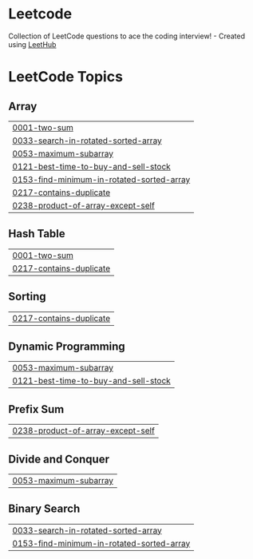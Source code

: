 # Leetcode
Collection of LeetCode questions to ace the coding interview! - Created using [LeetHub](https://github.com/QasimWani/LeetHub)

<!---LeetCode Topics Start-->
# LeetCode Topics
## Array
|  |
| ------- |
| [0001-two-sum](https://github.com/TariqRepos/Leetcode/tree/master/0001-two-sum) |
| [0033-search-in-rotated-sorted-array](https://github.com/TariqRepos/Leetcode/tree/master/0033-search-in-rotated-sorted-array) |
| [0053-maximum-subarray](https://github.com/TariqRepos/Leetcode/tree/master/0053-maximum-subarray) |
| [0121-best-time-to-buy-and-sell-stock](https://github.com/TariqRepos/Leetcode/tree/master/0121-best-time-to-buy-and-sell-stock) |
| [0153-find-minimum-in-rotated-sorted-array](https://github.com/TariqRepos/Leetcode/tree/master/0153-find-minimum-in-rotated-sorted-array) |
| [0217-contains-duplicate](https://github.com/TariqRepos/Leetcode/tree/master/0217-contains-duplicate) |
| [0238-product-of-array-except-self](https://github.com/TariqRepos/Leetcode/tree/master/0238-product-of-array-except-self) |
## Hash Table
|  |
| ------- |
| [0001-two-sum](https://github.com/TariqRepos/Leetcode/tree/master/0001-two-sum) |
| [0217-contains-duplicate](https://github.com/TariqRepos/Leetcode/tree/master/0217-contains-duplicate) |
## Sorting
|  |
| ------- |
| [0217-contains-duplicate](https://github.com/TariqRepos/Leetcode/tree/master/0217-contains-duplicate) |
## Dynamic Programming
|  |
| ------- |
| [0053-maximum-subarray](https://github.com/TariqRepos/Leetcode/tree/master/0053-maximum-subarray) |
| [0121-best-time-to-buy-and-sell-stock](https://github.com/TariqRepos/Leetcode/tree/master/0121-best-time-to-buy-and-sell-stock) |
## Prefix Sum
|  |
| ------- |
| [0238-product-of-array-except-self](https://github.com/TariqRepos/Leetcode/tree/master/0238-product-of-array-except-self) |
## Divide and Conquer
|  |
| ------- |
| [0053-maximum-subarray](https://github.com/TariqRepos/Leetcode/tree/master/0053-maximum-subarray) |
## Binary Search
|  |
| ------- |
| [0033-search-in-rotated-sorted-array](https://github.com/TariqRepos/Leetcode/tree/master/0033-search-in-rotated-sorted-array) |
| [0153-find-minimum-in-rotated-sorted-array](https://github.com/TariqRepos/Leetcode/tree/master/0153-find-minimum-in-rotated-sorted-array) |
<!---LeetCode Topics End-->
